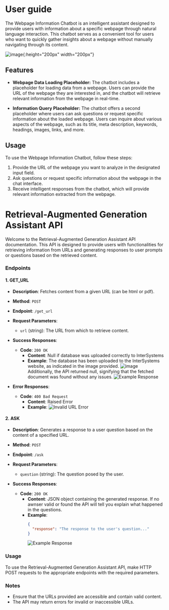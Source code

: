 # User guide

The Webpage Information Chatbot is an intelligent assistant designed to provide users with information about a specific webpage through natural language interaction. This chatbot serves as a convenient tool for users who want to quickly gather insights about a webpage without manually navigating through its content.

![image](https://github.com/adriablancafort/retrieval-augmented-generation-assistent-hackupc24/assets/75630316/ecd6df03-ce36-48f6-a7ed-5f4b9d6b2b35){:height="200px" width="200px"}


## Features

- **Webpage Data Loading Placeholder:** The chatbot includes a placeholder for loading data from a webpage. Users can provide the URL of the webpage they are interested in, and the chatbot will retrieve relevant information from the webpage in real-time.
  
- **Information Query Placeholder:** The chatbot offers a second placeholder where users can ask questions or request specific information about the loaded webpage. Users can inquire about various aspects of the webpage, such as its title, meta description, keywords, headings, images, links, and more.

## Usage

To use the Webpage Information Chatbot, follow these steps:

1. Provide the URL of the webpage you want to analyze in the designated input field.
2. Ask questions or request specific information about the webpage in the chat interface.
3. Receive intelligent responses from the chatbot, which will provide relevant information extracted from the webpage.


# Retrieval-Augmented Generation Assistant API

Welcome to the Retrieval-Augmented Generation Assistant API documentation. This API is designed to provide users with functionalities for retrieving information from URLs and generating responses to user prompts or questions based on the retrieved content.

### Endpoints

#### 1. GET_URL

- **Description**: Fetches content from a given URL (can be html or pdf).
  
- **Method**: `POST`
  
- **Endpoint**: `/get_url`

- **Request Parameters**:
  - `url` (string): The URL from which to retrieve content.

- **Success Responses**:
  - **Code**: `200 OK`
    - **Content**: Null if database was uploaded correctly to InterSystems
    - **Example**:
      The database has been uploaded to the InterSystems website, as indicated in the image provided. 
      ![image](https://github.com/adriablancafort/retrieval-augmented-generation-assistent-hackupc24/assets/132887066/913d99a1-d366-40c7-b6d8-68315a831198)
      Additionally, the API returned null, signifying that the fetched document was found without any issues.
      ![Example Response](https://github.com/adriablancafort/retrieval-augmented-generation-assistent-hackupc24/assets/132887066/6b6e09e8-3a16-468d-902b-7acc14e6a645)

- **Error Responses**:
  - **Code**: `400 Bad Request`
    - **Content**: Raised Error
    - **Example**:
      ![Invalid URL Error](https://github.com/adriablancafort/retrieval-augmented-generation-assistent-hackupc24/assets/132887066/c54a0221-68ce-4f54-88e8-5ca55e479ee2)

#### 2. ASK

- **Description**: Generates a response to a user question based on the content of a specified URL.
  
- **Method**: `POST`
  
- **Endpoint**: `/ask`

- **Request Parameters**:
  - `question` (string): The question posed by the user.

- **Success Responses**:
  - **Code**: `200 OK`
    - **Content**: JSON object containing the generated response. If no awnser valid or found the API will tell you explain what happened in the questions.
    - **Example**:
      ```json
      {
        "response": "The response to the user's question..."
      }
      ```
      ![Example Response](https://github.com/adriablancafort/retrieval-augmented-generation-assistent-hackupc24/assets/132887066/84af8273-60ec-42d6-9293-eaab3e0a8bc8)

### Usage

To use the Retrieval-Augmented Generation Assistant API, make HTTP POST requests to the appropriate endpoints with the required parameters.


### Notes

- Ensure that the URLs provided are accessible and contain valid content.
- The API may return errors for invalid or inaccessible URLs.
